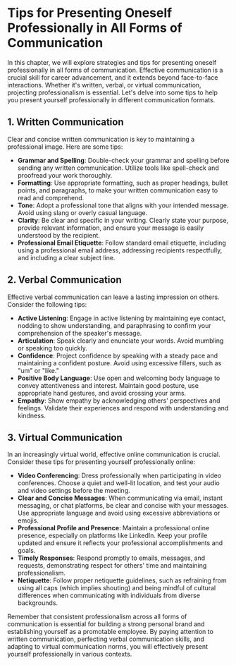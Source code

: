 Tips for Presenting Oneself Professionally in All Forms of Communication
====================================================================================

In this chapter, we will explore strategies and tips for presenting oneself professionally in all forms of communication. Effective communication is a crucial skill for career advancement, and it extends beyond face-to-face interactions. Whether it's written, verbal, or virtual communication, projecting professionalism is essential. Let's delve into some tips to help you present yourself professionally in different communication formats.

**1. Written Communication**
----------------------------

Clear and concise written communication is key to maintaining a professional image. Here are some tips:

* **Grammar and Spelling**: Double-check your grammar and spelling before sending any written communication. Utilize tools like spell-check and proofread your work thoroughly.
* **Formatting**: Use appropriate formatting, such as proper headings, bullet points, and paragraphs, to make your written communication easy to read and comprehend.
* **Tone**: Adopt a professional tone that aligns with your intended message. Avoid using slang or overly casual language.
* **Clarity**: Be clear and specific in your writing. Clearly state your purpose, provide relevant information, and ensure your message is easily understood by the recipient.
* **Professional Email Etiquette**: Follow standard email etiquette, including using a professional email address, addressing recipients respectfully, and including a clear subject line.

**2. Verbal Communication**
---------------------------

Effective verbal communication can leave a lasting impression on others. Consider the following tips:

* **Active Listening**: Engage in active listening by maintaining eye contact, nodding to show understanding, and paraphrasing to confirm your comprehension of the speaker's message.
* **Articulation**: Speak clearly and enunciate your words. Avoid mumbling or speaking too quickly.
* **Confidence**: Project confidence by speaking with a steady pace and maintaining a confident posture. Avoid using excessive fillers, such as "um" or "like."
* **Positive Body Language**: Use open and welcoming body language to convey attentiveness and interest. Maintain good posture, use appropriate hand gestures, and avoid crossing your arms.
* **Empathy**: Show empathy by acknowledging others' perspectives and feelings. Validate their experiences and respond with understanding and kindness.

**3. Virtual Communication**
----------------------------

In an increasingly virtual world, effective online communication is crucial. Consider these tips for presenting yourself professionally online:

* **Video Conferencing**: Dress professionally when participating in video conferences. Choose a quiet and well-lit location, and test your audio and video settings before the meeting.
* **Clear and Concise Messages**: When communicating via email, instant messaging, or chat platforms, be clear and concise with your messages. Use appropriate language and avoid using excessive abbreviations or emojis.
* **Professional Profile and Presence**: Maintain a professional online presence, especially on platforms like LinkedIn. Keep your profile updated and ensure it reflects your professional accomplishments and goals.
* **Timely Responses**: Respond promptly to emails, messages, and requests, demonstrating respect for others' time and maintaining professionalism.
* **Netiquette**: Follow proper netiquette guidelines, such as refraining from using all caps (which implies shouting) and being mindful of cultural differences when communicating with individuals from diverse backgrounds.

Remember that consistent professionalism across all forms of communication is essential for building a strong personal brand and establishing yourself as a promotable employee. By paying attention to written communication, perfecting verbal communication skills, and adapting to virtual communication norms, you will effectively present yourself professionally in various contexts.
